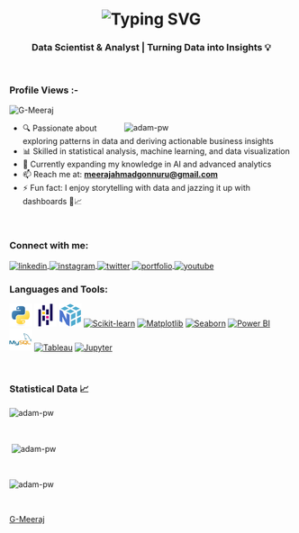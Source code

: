 <h1 align="center">
  <img src="https://readme-typing-svg.herokuapp.com?font=Fira+Code&size=36&duration=2000&pause=1000&center=true&vCenter=true&width=450&lines=Hi+%F0%9F%91%8B%2C+I'm+Meeraj" alt="Typing SVG" />
</h1>

<h3 align="center">Data Scientist & Analyst | Turning Data into Insights 💡</h3>
<br>
<h3>Profile Views :-</h3> 
<img src="https://komarev.com/ghpvc/?username=G-Meeraj&label=Profile%20views&color=0e75b6&style=flat" alt="G-Meeraj">
<br>
<p><img align="right" src="https://github.com/Adam-pw/Adam-pw/blob/main/animation_500_kxa883sd.gif" alt="adam-pw" width="300px"></p>

<ul>
  <li>🔍 Passionate about exploring patterns in data and deriving actionable business insights</li>
  <li>📊 Skilled in statistical analysis, machine learning, and data visualization</li>
  <li>🧠 Currently expanding my knowledge in AI and advanced analytics</li>
  <li>📫 Reach me at: <strong><a href="mailto:meerajahmadgonnuru@gmail.com">meerajahmadgonnuru@gmail.com</a></strong></li>
  <li>⚡ Fun fact: I enjoy storytelling with data and jazzing it up with dashboards 🎷📈</li>
</ul>
<br>

<h3 align="left">Connect with me:</h3>
<p align="left">
  <a href="https://www.linkedin.com/in/meeraj-datascientist/" target="blank">
    <img align="center" src="https://raw.githubusercontent.com/rahuldkjain/github-profile-readme-generator/master/src/images/icons/Social/linked-in-alt.svg" alt="linkedin" height="30" width="40">
  </a>
  <a href="https://www.instagram.com/_m_e_e_r_a_j?igsh=ajI2eHJhdjgybXc5" target="blank">
    <img align="center" src="https://raw.githubusercontent.com/rahuldkjain/github-profile-readme-generator/master/src/images/icons/Social/instagram.svg" alt="instagram" height="30" width="40">
  </a>
  <a href="https://x.com/GMeeraj" target="blank">
    <img align="center" src="https://raw.githubusercontent.com/rahuldkjain/github-profile-readme-generator/master/src/images/icons/Social/twitter.svg" alt="twitter" height="30" width="40">
  </a>
  <a href="https://meeraj-portfolio.netlify.app/" target="blank">
    <img align="center" src="https://img.icons8.com/ios-filled/50/000000/domain.png" alt="portfolio" height="30" width="40">
  </a>
  <a href="https://www.youtube.com/@kolamax7845" target="blank">
    <img align="center" src="https://raw.githubusercontent.com/rahuldkjain/github-profile-readme-generator/master/src/images/icons/Social/youtube.svg" alt="youtube" height="30" width="40">
  </a>
</p>


<h3 align="left">Languages and Tools:</h3>
<p align="left">
  <a href="https://www.python.org" target="_blank"><img src="https://raw.githubusercontent.com/devicons/devicon/master/icons/python/python-original.svg" alt="Python" width="40" height="40"></a>
  <a href="https://pandas.pydata.org/" target="_blank"><img src="https://raw.githubusercontent.com/devicons/devicon/master/icons/pandas/pandas-original.svg" alt="Pandas" width="40" height="40"></a>
  <a href="https://numpy.org/" target="_blank"><img src="https://raw.githubusercontent.com/devicons/devicon/master/icons/numpy/numpy-original.svg" alt="NumPy" width="40" height="40"></a>
  <a href="https://scikit-learn.org/" target="_blank"><img src="https://upload.wikimedia.org/wikipedia/commons/0/05/Scikit_learn_logo_small.svg" alt="Scikit-learn" width="40" height="40"></a>
  <a href="https://matplotlib.org/" target="_blank"><img src="https://matplotlib.org/stable/_static/logo2_compressed.svg" alt="Matplotlib" width="40" height="40"></a>
  <a href="https://seaborn.pydata.org/" target="_blank"><img src="https://seaborn.pydata.org/_static/logo-wide-lightbg.svg" alt="Seaborn" width="60" height="40"></a>
  <a href="https://powerbi.microsoft.com/" target="_blank"><img src="https://upload.wikimedia.org/wikipedia/commons/c/cf/New_Power_BI_Logo.svg" alt="Power BI" width="40" height="40"></a>
  <a href="https://www.mysql.com/" target="_blank"><img src="https://raw.githubusercontent.com/devicons/devicon/master/icons/mysql/mysql-original-wordmark.svg" alt="MySQL" width="40" height="40"></a>
  <a href="https://www.tableau.com/" target="_blank"><img src="https://upload.wikimedia.org/wikipedia/commons/4/4b/Tableau_Logo.png" alt="Tableau" width="40" height="40"></a>
  <a href="https://jupyter.org/" target="_blank"><img src="https://upload.wikimedia.org/wikipedia/commons/3/38/Jupyter_logo.svg" alt="Jupyter" width="40" height="40"></a>
</p>
<br>

<h3>Statistical Data 📈</h3>
<p><img align="center" src="https://github-readme-stats.vercel.app/api/top-langs?username=G-Meeraj&show_icons=true&locale=en&bg_color=0d1117&text_color=ffffff&layout=compact" alt="adam-pw"></p>
<br>
<p>&nbsp;<img align="center" src="https://github-readme-stats.vercel.app/api?username=G-Meeraj&show_icons=true&locale=en&bg_color=0d1117&text_color=ffffff" alt="adam-pw"></p>
<br>
<p><img align="center" src="https://github-readme-streak-stats.herokuapp.com/?user=G-Meeraj&theme=dark&background=0d1117&date_format=M%20j%5B%2C%20Y%5D" alt="adam-pw"></p>
<br>
<p><a href="https://github.com/G-Meeraj">G-Meeraj</a></p>
